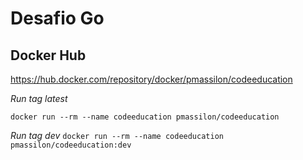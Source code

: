 # Desafio Go

## Docker Hub
https://hub.docker.com/repository/docker/pmassilon/codeeducation


*Run tag latest*

`docker run --rm --name codeeducation pmassilon/codeeducation`

*Run tag dev*
`docker run --rm --name codeeducation pmassilon/codeeducation:dev`
